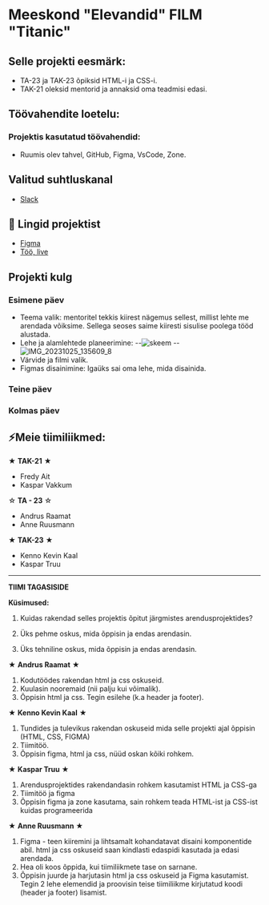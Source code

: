 # Meeskond "Elevandid" FILM "Titanic"

## Selle projekti eesmärk:
- TA-23 ja TAK-23 õpiksid HTML-i ja CSS-i.
- TAK-21 oleksid mentorid ja annaksid oma teadmisi edasi.

## Töövahendite loetelu:
### Projektis kasutatud töövahendid:
- Ruumis olev tahvel, GitHub, Figma, VsCode, Zone.

## Valitud suhtluskanal
- [Slack](https://slack.com/)

 ## 📓 Lingid projektist
- [Figma](https://www.figma.com/file/ssSwfPAdyoLyLZZY8YxCTI/elevandid?type=design&node-id=0-1&mode=design)
- [Töö, live](https://elevandid.ta23raamat.itmajakas.ee/index.html)

## Projekti kulg

### Esimene päev
- Teema valik: mentoritel tekkis kiirest nägemus sellest, millist lehte me arendada võiksime. Sellega seoses saime kiiresti sisulise poolega tööd alustada.
- Lehe ja alamlehtede planeerimine:
--![skeem](https://github.com/araamat/elevandid/assets/58531378/38f64542-fd76-4f38-8c6f-37eacc3cd669)
--![IMG_20231025_135609_8](https://github.com/araamat/elevandid/assets/58531378/d7a4734f-4ab2-4b54-a346-27f131d97b22)
- Värvide ja filmi valik.
- Figmas disainimine: Igaüks sai oma lehe, mida disainida.
### Teine päev

### Kolmas päev

## ⚡Meie tiimiliikmed:
★ **TAK-21** ★
- Fredy Ait
- Kaspar Vakkum

☆ **TA - 23** ☆
- Andrus Raamat
- Anne Ruusmann

★ **TAK-23** ★
- Kenno Kevin Kaal
- Kaspar Truu

-----------
**TIIMI TAGASISIDE**

**Küsimused:**
1. Kuidas rakendad selles projektis õpitut järgmistes arendusprojektides?


2. Üks pehme oskus, mida õppisin ja endas arendasin.


3. Üks tehniline oskus, mida õppisin ja endas arendasin.

★ **Andrus Raamat** ★
1. Kodutöödes rakendan html ja css oskuseid.
2. Kuulasin nooremaid (nii palju kui võimalik).
3. Õppisin html ja css. Tegin esilehe (k.a header ja footer).

★ **Kenno Kevin Kaal** ★
1. Tundides ja tulevikus rakendan oskuseid mida selle projekti ajal õppisin (HTML, CSS, FIGMA)
2. Tiimitöö.
3. Õppisin figma, html ja css, nüüd oskan kõiki rohkem.

★ **Kaspar Truu** ★
1. Arendusprojektides rakendandasin rohkem kasutamist HTML ja CSS-ga
2. Tiimitöö ja figma
3. Õppisin figma ja zone kasutama, sain rohkem teada HTML-ist ja CSS-ist kuidas programeerida

★ **Anne Ruusmann** ★
1. Figma - teen kiiremini ja lihtsamalt kohandatavat disaini komponentide abil. html ja css oskuseid saan kindlasti edaspidi kasutada ja edasi arendada.
2. Hea oli koos õppida, kui tiimiliikmete tase on sarnane. 
3. Õppisin juurde ja harjutasin html ja css oskuseid ja Figma kasutamist. Tegin 2 lehe <body> elemendid ja proovisin teise tiimiliikme kirjutatud koodi (header ja footer) lisamist.
